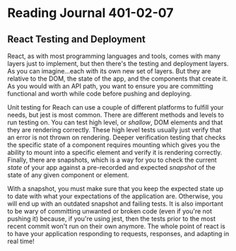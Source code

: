 # Reading Journal 401-02-07

## React Testing and Deployment

React, as with most programming languages and tools, comes with many layers just to implement, but then there's the testing and deployment layers.  As you can imagine...each with its own new set of layers.  But they are relative to the DOM, the state of the app, and the components that create it.  As you would with an API path, you want to ensure you are committing functional and worth while code before pushing and deploying.

Unit testing for Reach can use a couple of different platforms to fulfill your needs, but jest is most common.  There are different methods and levels to run testing on.  You can test high level, or *shallow*, DOM elements and that they are rendering correctly.  These high level tests usually just verify that an error is not thrown on rendering.  Deeper verification testing that checks the specific state of a component requires mounting which gives you the ability to mount into a specific element and verify it is rendering correctly.  Finally, there are snapshots, which is a way for you to check the current *state* of your app against a pre-recorded and expected *snapshot* of the state of any given component or element.

With a snapshot, you must make sure that you keep the expected state up to date with what your expectations of the application are.  Otherwise, you will end up with an outdated snapshot and failing tests.  It is also important to be wary of committing unwanted or broken code \(even if you're not pushing it\) because, if you're using jest, then the tests prior to the most recent commit won't run on their own anymore.  The whole point of react is to have your application responding to requests, responses, and adapting in real time!